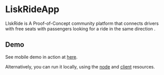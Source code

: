 # LiskRideApp

LIskRide is A Proof-of-Concept community platform that connects drivers with free seats with passengers looking for a ride in the same direction .

## Demo

See mobile demo in action at [here](https://boring-banach-a0e04c.netlify.app/).

Alternatively, you can run it locally, using the [node](node/README.md) and [client](client/README.md) resources.
